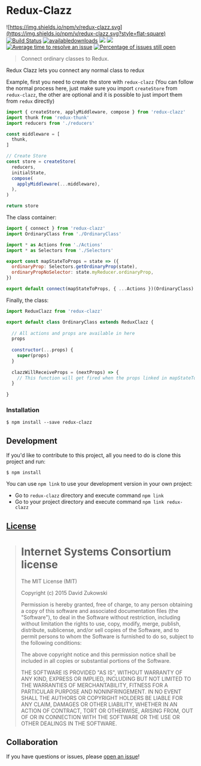 # Redux-Clazz 
![https://img.shields.io/npm/v/redux-clazz.svg](https://img.shields.io/npm/v/redux-clazz.svg?style=flat-square) [![Build Status](https://travis-ci.org/TriPSs/redux-clazz.svg?branch=master&style=flat-square)](https://travis-ci.org/TriPSs/redux-clazz?branch=master) [![availabledownloads](https://img.shields.io/npm/dt/redux-clazz.svg?maxAge=2592000&style=flat-square)](https://npm-stat.com/charts.html?package=redux-clazz) [![](https://img.shields.io/github/issues-raw/tripss/redux-clazz.svg?style=flat-square)](https://github.com/tripss/redux-clazz/issues) [![](https://img.shields.io/david/tripss/redux-clazz.svg?style=flat-square)](https://david-dm.org/tripss/redux-clazz#info=dependencies)
[![Average time to resolve an issue](http://isitmaintained.com/badge/resolution/tripss/redux-clazz.svg)](http://isitmaintained.com/project/tripss/redux-clazz "Average time to resolve an issue") [![Percentage of issues still open](http://isitmaintained.com/badge/open/tripss/redux-clazz.svg)](http://isitmaintained.com/project/tripss/redux-clazz "Percentage of issues still open")

> Connect ordinary classes to Redux.

Redux Clazz lets you connect any normal class to redux

Example, first you need to create the store with `redux-clazz` (You can follow the normal process here, just make sure you import `createStore` from `redux-clazz`, the other are optional and it is possible to just import them from `redux` directly)
```js
import { createStore, applyMiddleware, compose } from 'redux-clazz'
import thunk from 'redux-thunk'
import reducers from './reducers'

const middleware = [
  thunk,
]

// Create Store
const store = createStore(
  reducers,
  initialState,
  compose(
    applyMiddleware(...middleware),
  ),
)

return store

```

The class container:
```js
import { connect } from 'redux-clazz'
import OrdinaryClass from './OrdinaryClass'

import * as Actions from './Actions'
import * as Selectors from './Selectors'

export const mapStateToProps = state => ({
  ordinaryProp: Selectors.getOrdinaryProp(state),
  ordinaryPropNoSelector: state.myReducer.ordinaryProp,
})

export default connect(mapStateToProps, { ...Actions })(OrdinaryClass)

```

Finally, the class:
```js
import ReduxClazz from 'redux-clazz'

export default class OrdinaryClass extends ReduxClazz {
  
  // All actions and props are available in here
  props
  
  constructor(...props) {
    super(props)
  }
  
  clazzWillReceiveProps = (nextProps) => {
    // This function will get fired when the props linked in mapStateToProps get updated ed
  }
  
}
```

### Installation
```shell
$ npm install --save redux-clazz
```

## Development

If you'd like to contribute to this project, all you need to do is clone
this project and run:

```shell
$ npm install
```
You can use `npm link` to use your development version in your own project:
- Go to `redux-clazz` directory and execute command `npm link`
- Go to your project directory and execute command `npm link redux-clazz`

## [License](https://github.com/tripss/redux-clazz/blob/master/LICENSE)

> Internet Systems Consortium license
> ===================================
>
> The MIT License (MIT)
>  
> Copyright (c) 2015 David Zukowski
>  
> Permission is hereby granted, free of charge, to any person obtaining a copy
> of this software and associated documentation files (the "Software"), to deal
> in the Software without restriction, including without limitation the rights
> to use, copy, modify, merge, publish, distribute, sublicense, and/or sell
> copies of the Software, and to permit persons to whom the Software is
> furnished to do so, subject to the following conditions:
>  
> The above copyright notice and this permission notice shall be included in all
> copies or substantial portions of the Software.
>  
> THE SOFTWARE IS PROVIDED "AS IS", WITHOUT WARRANTY OF ANY KIND, EXPRESS OR
> IMPLIED, INCLUDING BUT NOT LIMITED TO THE WARRANTIES OF MERCHANTABILITY,
> FITNESS FOR A PARTICULAR PURPOSE AND NONINFRINGEMENT. IN NO EVENT SHALL THE
> AUTHORS OR COPYRIGHT HOLDERS BE LIABLE FOR ANY CLAIM, DAMAGES OR OTHER
> LIABILITY, WHETHER IN AN ACTION OF CONTRACT, TORT OR OTHERWISE, ARISING FROM,
> OUT OF OR IN CONNECTION WITH THE SOFTWARE OR THE USE OR OTHER DEALINGS IN THE
> SOFTWARE.

## Collaboration

If you have questions or issues, please [open an issue](https://github.com/TriPSs/redux-clazz/issues)!